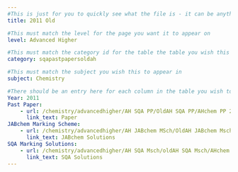 ```yaml
---
#This is just for you to quickly see what the file is - it can be anything you want
title: 2011 Old

#This must match the level for the page you want it to appear on
level: Advanced Higher

#This must match the category id for the table the table you wish this to appear in
category: sqapastpapersoldah

#This must match the subject you wish this to appear in
subject: Chemistry

#There should be an entry here for each column in the table you wish to populate:
Year: 2011
Past Paper:
    - url: /chemistry/advancedhigher/AH SQA PP/OldAH SQA PP/AHchem PP 2011.pdf
      link_text: Paper
JABchem Marking Scheme:
    - url: /chemistry/advancedhigher/AH JABchem MSch/OldAH JABchem Msch/11AHmsch.pdf
      link_text: JABchem Solutions
SQA Marking Solutions:
    - url: /chemistry/advancedhigher/AH SQA Msch/oldAH SQA Msch/AHchem SQA Msch 2011.pdf
      link_text: SQA Solutions
---
```

